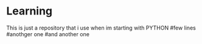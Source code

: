 # Learning
This is just a repository that i use when im starting with PYTHON
#few lines
#anothger one
#and another one
